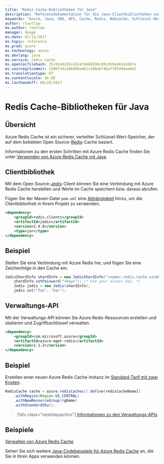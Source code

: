 ```yaml
---
title: "Redis Cache-Bibliotheken für Java"
description: "Referenzdokumentation für die Java-Clientbibliotheken und -Verwaltungsbibliotheken für Redis Cache"
keywords: "Azure, Java, SDK, API, Cache, Redis, Webcache, Schlüssel-Wert, In-Memory"
author: rloutlaw
ms.author: routlaw
manager: douge
ms.date: 07/11/2017
ms.topic: reference
ms.prod: azure
ms.technology: azure
ms.devlang: java
ms.service: redis-cache
ms.openlocfilehash: 25c91e02d1ce52afab68286c89c859ab61da56fe
ms.sourcegitcommit: 1500f341a96d9da461c288abf4baf79f494ae662
ms.translationtype: HT
ms.contentlocale: de-DE
ms.lasthandoff: 08/28/2017
---
```

# <a name="redis-cache-libraries-for-java"></a>Redis Cache-Bibliotheken für Java

## <a name="overview"></a>Übersicht

Azure Redis Cache ist ein sicherer, verteilter Schlüssel-Wert-Speicher, der auf dem beliebten Open Source-[Redis](https://redis.io/)-Cache basiert. 

Informationen zu den ersten Schritten mit Azure Redis Cache finden Sie unter [Verwenden von Azure Redis Cache mit Java](/azure/redis-cache/cache-java-get-started).

## <a name="client-library"></a>Clientbibliothek

Mit dem Open Source-[Jedis](https://github.com/xetorthio/jedis)-Client können Sie eine Verbindung mit Azure Redis Cache herstellen und Werte im Cache speichern bzw. daraus abrufen.  

Fügen Sie der Maven-Datei `pom.xml` eine [Abhängigkeit](https://maven.apache.org/guides/getting-started/index.html#How_do_I_use_external_dependencies) hinzu, um die Clientbibliothek in Ihrem Projekt zu verwenden.   

```XML
<dependency>
    <groupId>redis.clients</groupId>
    <artifactId>jedis</artifactId>
    <version>2.9.0</version>
    <type>jar</type>
</dependency>
```

## <a name="example"></a>Beispiel

Stellen Sie eine Verbindung mit Azure Redis her, und fügen Sie eine Zeichenfolge in den Cache ein:

```java
JedisShardInfo shardInfo = new JedisShardInfo("<name>.redis.cache.windows.net", 6380, useSsl);
    shardInfo.setPassword("<key>"); /* Use your access key. */
    Jedis jedis = new Jedis(shardInfo);
    jedis.set("foo", "bar");
```

## <a name="management-api"></a>Verwaltungs-API

Mit der Verwaltungs-API können Sie Azure Redis-Ressourcen erstellen und skalieren und Zugriffsschlüssel verwalten.

```XML
<dependency>
    <groupId>com.microsoft.azure</groupId>
    <artifactId>azure-mgmt-redis</artifactId>
    <version>1.1.2</version>
</dependency>
```

## <a name="example"></a>Beispiel

Erstellen einer neuen Azure Redis Cache-Instanz im [Standard-Tarif mit zwei Knoten](https://azure.microsoft.com/services/cache/). 

```java
RedisCache cache = azure.redisCaches().define(redisCacheName1)
    .withRegion(Region.US_CENTRAL)
    .withNewResourceGroup(rgName)
    .withStandardSku();
```

> [!div class="nextstepaction"]
> [Informationen zu den Verwaltungs-APIs](/java/api/overview/azure/rediscache/managementapi)

## <a name="samples"></a>Beispiele

[Verwalten von Azure Redis Cache](https://github.com/Azure-Samples/redis-java-manage-cache)   

Sehen Sie sich weitere [Java-Codebeispiele für Azure Redis Cache](https://azure.microsoft.com/resources/samples/?platform=java&term=redis) an, die Sie in Ihren Apps verwenden können.
